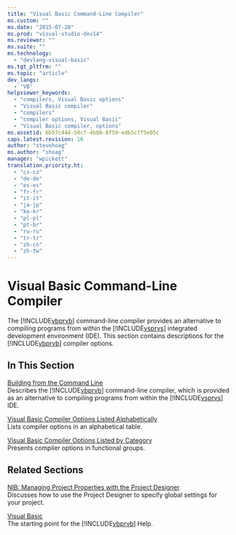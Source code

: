 ```yaml
---
title: "Visual Basic Command-Line Compiler"
ms.custom: ""
ms.date: "2015-07-20"
ms.prod: "visual-studio-dev14"
ms.reviewer: ""
ms.suite: ""
ms.technology: 
  - "devlang-visual-basic"
ms.tgt_pltfrm: ""
ms.topic: "article"
dev_langs: 
  - "VB"
helpviewer_keywords: 
  - "compilers, Visual Basic options"
  - "Visual Basic compiler"
  - "compilers"
  - "compiler options, Visual Basic"
  - "Visual Basic compiler, options"
ms.assetid: 6b57c444-50c7-4b88-8f59-ed65cff5e05c
caps.latest.revision: 16
author: "stevehoag"
ms.author: "shoag"
manager: "wpickett"
translation.priority.ht: 
  - "cs-cz"
  - "de-de"
  - "es-es"
  - "fr-fr"
  - "it-it"
  - "ja-jp"
  - "ko-kr"
  - "pl-pl"
  - "pt-br"
  - "ru-ru"
  - "tr-tr"
  - "zh-cn"
  - "zh-tw"
---
```

# Visual Basic Command-Line Compiler
The [!INCLUDE[vbprvb](../../../csharp\programming-guide\concepts\linq/includes/vbprvb_md.md)] command-line compiler provides an alternative to compiling programs from within the [!INCLUDE[vsprvs](../../../csharp/includes/vsprvs_md.md)] integrated development environment (IDE). This section contains descriptions for the [!INCLUDE[vbprvb](../../../csharp\programming-guide\concepts\linq/includes/vbprvb_md.md)] compiler options.  
  
## In This Section  
 [Building from the Command Line](../../../visual-basic\reference\command-line-compiler/building-from-the-command-line.md)  
 Describes the [!INCLUDE[vbprvb](../../../csharp\programming-guide\concepts\linq/includes/vbprvb_md.md)] command-line compiler, which is provided as an alternative to compiling programs from within the [!INCLUDE[vsprvs](../../../csharp/includes/vsprvs_md.md)] IDE.  
  
 [Visual Basic Compiler Options Listed Alphabetically](../../../visual-basic\reference\command-line-compiler/visual-basic-compiler-options-listed-alphabetically.md)  
 Lists compiler options in an alphabetical table.  
  
 [Visual Basic Compiler Options Listed by Category](../../../visual-basic\reference\command-line-compiler/visual-basic-compiler-options-listed-by-category.md)  
 Presents compiler options in functional groups.  
  
## Related Sections  
 [NIB: Managing Project Properties with the Project Designer](http://msdn.microsoft.com/en-us/983f3c18-832f-4666-afec-74b716ff3e0e)  
 Discusses how to use the Project Designer to specify global settings for your project.  
  
 [Visual Basic](../../../visual-basic/index.md)  
 The starting point for the [!INCLUDE[vbprvb](../../../csharp\programming-guide\concepts\linq/includes/vbprvb_md.md)] Help.
